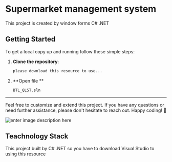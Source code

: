 # Supermarket management system
This project is created by window forms C# .NET
## Getting Started

To get a local copy up and running follow these simple steps:

1. **Clone the repository**:
   ```sh
   please download this resource to use...
   ```
2. **Open file **
	  ```sh
	  BTL_QLST.sln 
	 ```
----------

Feel free to customize and extend this project. If you have any questions or need further assistance, please don't hesitate to reach out. Happy coding! 🚀

![enter image description here](https://github.com/DVHcoding/Supermarket-Management-System/assets/117575707/985f5553-989b-4921-8495-d44b128f8206)
## Teachnology Stack 
This project built by C# .NET so you have to download Visual Studio to using this resource
